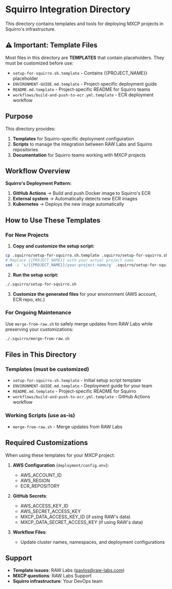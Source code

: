 # Squirro Integration Directory

This directory contains templates and tools for deploying MXCP projects in Squirro's infrastructure.

## ⚠️ Important: Template Files

Most files in this directory are **TEMPLATES** that contain placeholders. They must be customized before use:
- `setup-for-squirro.sh.template` - Contains {{PROJECT_NAME}} placeholder
- `ENVIRONMENT-GUIDE.md.template` - Project-specific deployment guide
- `README.md.template` - Project-specific README for Squirro teams
- `workflows/build-and-push-to-ecr.yml.template` - ECR deployment workflow

## Purpose

This directory provides:
1. **Templates** for Squirro-specific deployment configuration
2. **Scripts** to manage the integration between RAW Labs and Squirro repositories
3. **Documentation** for Squirro teams working with MXCP projects

## Workflow Overview

**Squirro's Deployment Pattern:**
1. **GitHub Actions** → Build and push Docker image to Squirro's ECR
2. **External system** → Automatically detects new ECR images
3. **Kubernetes** → Deploys the new image automatically

## How to Use These Templates

### For New Projects

1. **Copy and customize the setup script:**
```bash
cp .squirro/setup-for-squirro.sh.template .squirro/setup-for-squirro.sh
# Replace {{PROJECT_NAME}} with your actual project name
sed -i 's/{{PROJECT_NAME}}/your-project-name/g' .squirro/setup-for-squirro.sh
```

2. **Run the setup script:**
```bash
./.squirro/setup-for-squirro.sh
```

3. **Customize the generated files** for your environment (AWS account, ECR repo, etc.)

### For Ongoing Maintenance

Use `merge-from-raw.sh` to safely merge updates from RAW Labs while preserving your customizations:
```bash
./.squirro/merge-from-raw.sh
```

## Files in This Directory

### Templates (must be customized)
- `setup-for-squirro.sh.template` - Initial setup script template
- `ENVIRONMENT-GUIDE.md.template` - Deployment guide for your team
- `README.md.template` - Project-specific README for Squirro
- `workflows/build-and-push-to-ecr.yml.template` - GitHub Actions workflow

### Working Scripts (use as-is)
- `merge-from-raw.sh` - Merge updates from RAW Labs

## Required Customizations

When using these templates for your MXCP project:

1. **AWS Configuration** (`deployment/config.env`):
   - AWS_ACCOUNT_ID
   - AWS_REGION
   - ECR_REPOSITORY

2. **GitHub Secrets**:
   - AWS_ACCESS_KEY_ID
   - AWS_SECRET_ACCESS_KEY
   - MXCP_DATA_ACCESS_KEY_ID (if using RAW's data)
   - MXCP_DATA_SECRET_ACCESS_KEY (if using RAW's data)

3. **Workflow Files**:
   - Update cluster names, namespaces, and deployment configurations

## Support

- **Template issues**: RAW Labs (pavlos@raw-labs.com)
- **MXCP questions**: RAW Labs Support
- **Squirro infrastructure**: Your DevOps team